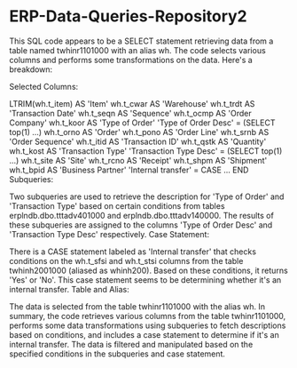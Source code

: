 # ERP-Data-Queries-Repository2


This SQL code appears to be a SELECT statement retrieving data from a table named twhinr1101000 with an alias wh. The code selects various columns and performs some transformations on the data. Here's a breakdown:

Selected Columns:

LTRIM(wh.t_item) AS 'Item'
wh.t_cwar AS 'Warehouse'
wh.t_trdt AS 'Transaction Date'
wh.t_seqn AS 'Sequence'
wh.t_ocmp AS 'Order Company'
wh.t_koor AS 'Type of Order'
'Type of Order Desc' = (SELECT top(1) ...)
wh.t_orno AS 'Order'
wh.t_pono AS 'Order Line'
wh.t_srnb AS 'Order Sequence'
wh.t_itid AS 'Transaction ID'
wh.t_qstk AS 'Quantity'
wh.t_kost AS 'Transaction Type'
'Transaction Type Desc' = (SELECT top(1) ...)
wh.t_site AS 'Site'
wh.t_rcno AS 'Receipt'
wh.t_shpm AS 'Shipment'
wh.t_bpid AS 'Business Partner'
'Internal transfer' = CASE ... END
Subqueries:

Two subqueries are used to retrieve the description for 'Type of Order' and 'Transaction Type' based on certain conditions from tables erplndb.dbo.tttadv401000 and erplndb.dbo.tttadv140000.
The results of these subqueries are assigned to the columns 'Type of Order Desc' and 'Transaction Type Desc' respectively.
Case Statement:

There is a CASE statement labeled as 'Internal transfer' that checks conditions on the wh.t_sfsi and wh.t_stsi columns from the table twhinh2001000 (aliased as whinh200). Based on these conditions, it returns 'Yes' or 'No'. This case statement seems to be determining whether it's an internal transfer.
Table and Alias:

The data is selected from the table twhinr1101000 with the alias wh.
In summary, the code retrieves various columns from the table twhinr1101000, performs some data transformations using subqueries to fetch descriptions based on conditions, and includes a case statement to determine if it's an internal transfer. The data is filtered and manipulated based on the specified conditions in the subqueries and case statement.





